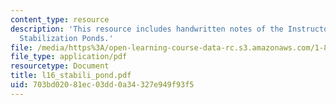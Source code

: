 ```yaml
---
content_type: resource
description: 'This resource includes handwritten notes of the Instructor on the topic:
  Stabilization Ponds.'
file: /media/https%3A/open-learning-course-data-rc.s3.amazonaws.com/1-85-water-and-wastewater-treatment-engineering-spring-2006/703bd02081ec03dd0a34327e949f93f5_l16_stabili_pond.pdf
file_type: application/pdf
resourcetype: Document
title: l16_stabili_pond.pdf
uid: 703bd020-81ec-03dd-0a34-327e949f93f5
---
```

